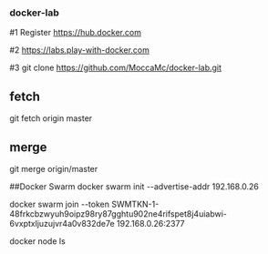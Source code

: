 ﻿### docker-lab ###

#1 Register 
https://hub.docker.com

#2
https://labs.play-with-docker.com

#3
git clone https://github.com/MoccaMc/docker-lab.git

## fetch
git fetch origin master

## merge
git merge origin/master

##Docker Swarm
docker swarm init --advertise-addr 192.168.0.26

docker swarm join --token SWMTKN-1-48frkcbzwyuh9oipz98ry87gghtu902ne4rifspet8j4uiabwi-6vxptxljuzujvr4a0v832de7e 192.168.0.26:2377

docker node ls
